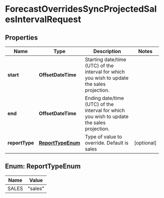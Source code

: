 

# ForecastOverridesSyncProjectedSalesIntervalRequest


## Properties

| Name | Type | Description | Notes |
|------------ | ------------- | ------------- | -------------|
|**start** | **OffsetDateTime** | Starting date/time (UTC) of the interval for which you wish to update the sales projection. |  |
|**end** | **OffsetDateTime** | Ending date/time (UTC) of the interval for which you wish to update the sales projection. |  |
|**reportType** | [**ReportTypeEnum**](#ReportTypeEnum) | Type of value to override. Default is sales |  [optional] |



## Enum: ReportTypeEnum

| Name | Value |
|---- | -----|
| SALES | &quot;sales&quot; |



